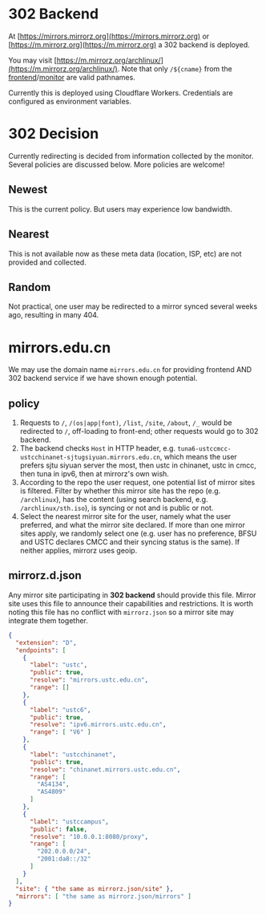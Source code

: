 # 302 Backend

At [https://mirrors.mirrorz.org](https://mirrors.mirrorz.org) or [https://m.mirrorz.org](https://m.mirrorz.org) a 302 backend is deployed.

You may visit [https://m.mirrorz.org/archlinux/](https://m.mirrorz.org/archlinux/). Note that only `/${cname}` from the [frontend](https://mirrorz.org/list)/[monitor](https://mirrorz.org/monitor) are valid pathnames.

Currently this is deployed using Cloudflare Workers. Credentials are configured as environment variables.

# 302 Decision

Currently redirecting is decided from information collected by the monitor. Several policies are discussed below. More policies are welcome!

## Newest

This is the current policy. But users may experience low bandwidth.

## Nearest

This is not available now as these meta data (location, ISP, etc) are not provided and collected.

## Random

Not practical, one user may be redirected to a mirror synced several weeks ago, resulting in many 404.

# mirrors.edu.cn

We may use the domain name `mirrors.edu.cn` for providing frontend AND 302 backend service if we have shown enough potential.

## policy

1. Requests to `/`, `/(os|app|font)`, `/list`, `/site`, `/about`, `/_` would be redirected to `/`, off-loading to front-end; other requests would go to 302 backend.
2. The backend checks `Host` in HTTP header, e.g. `tuna6-ustccmcc-ustcchinanet-sjtugsiyuan.mirrors.edu.cn`, which means the user prefers sjtu siyuan server the most, then ustc in chinanet, ustc in cmcc, then tuna in ipv6, then at mirrorz's own wish.
3. According to the repo the user request, one potential list of mirror sites is filtered. Filter by whether this mirror site has the repo (e.g. `/archlinux`), has the content (using search backend, e.g. `/archlinux/sth.iso`), is syncing or not and is public or not.
4. Select the nearest mirror site for the user, namely what the user preferred, and what the mirror site declared. If more than one mirror sites apply, we randomly select one (e.g. user has no preference, BFSU and USTC declares CMCC and their syncing status is the same). If neither applies, mirrorz uses geoip.

## mirrorz.d.json

Any mirror site participating in **302 backend** should provide this file. Mirror site uses this file to announce their capabilities and restrictions. It is worth noting this file has no conflict with `mirrorz.json` so a mirror site may integrate them together.

```json
{
  "extension": "D",
  "endpoints": [
    {
      "label": "ustc",
      "public": true,
      "resolve": "mirrors.ustc.edu.cn",
      "range": []
    },
    {
      "label": "ustc6",
      "public": true,
      "resolve": "ipv6.mirrors.ustc.edu.cn",
      "range": [ "V6" ]
    },
    {
      "label": "ustcchinanet",
      "public": true,
      "resolve": "chinanet.mirrors.ustc.edu.cn",
      "range": [
        "AS4134",
        "AS4809"
      ]
    },
    {
      "label": "ustccampus",
      "public": false,
      "resolve": "10.0.0.1:8080/proxy",
      "range": [
        "202.0.0.0/24",
        "2001:da8::/32"
      ]
    }
  ],
  "site": { "the same as mirrorz.json/site" },
  "mirrors": [ "the same as mirrorz.json/mirrors" ]
}
```
